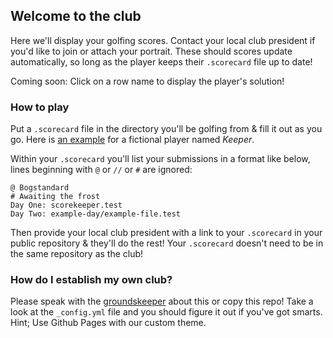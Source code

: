 ## Welcome to the club

Here we'll display your golfing scores. Contact your local club president if you'd like to join or attach your portrait. These should scores update automatically, so long as the player keeps their `.scorecard` file up to date!

Coming soon: Click on a row name to display the player's solution!

### How to play

Put a `.scorecard` file in the directory you'll be golfing from & fill it out as you go. Here is [an example](https://github.com/bogstandard/lapland-golf-club/blob/main/Keeper/.scorecard) for a fictional player named _Keeper_.

Within your `.scorecard` you'll list your submissions in a format like below, lines beginning with `@` or `//` or `#` are ignored:

```
@ Bogstandard
# Awaiting the frost
Day One: scorekeeper.test
Day Two: example-day/example-file.test
```

Then provide your local club president with a link to your `.scorecard` in your public repository & they'll do the rest! Your `.scorecard` doesn't need to be in the same repository as the club!

### How do I establish my own club?

Please speak with the [groundskeeper](https://github.com/bogstandard/) about this or copy this repo! Take a look at the `_config.yml` file and you should figure it out if you've got smarts. Hint; Use Github Pages with our custom theme.
